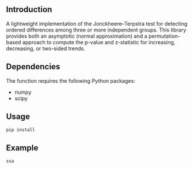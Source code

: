 ## Introduction

A lightweight implementation of the Jonckheere–Terpstra test for detecting ordered differences among three or more 
independent groups. This library provides both an asymptotic (normal approximation) and a permutation-based approach to 
compute the p-value and z-statistic for increasing, decreasing, or two-sided trends.


## Dependencies
The function requires the following Python packages:
- numpy
- scipy

## Usage
`pip install `


## Example
`ssa`
